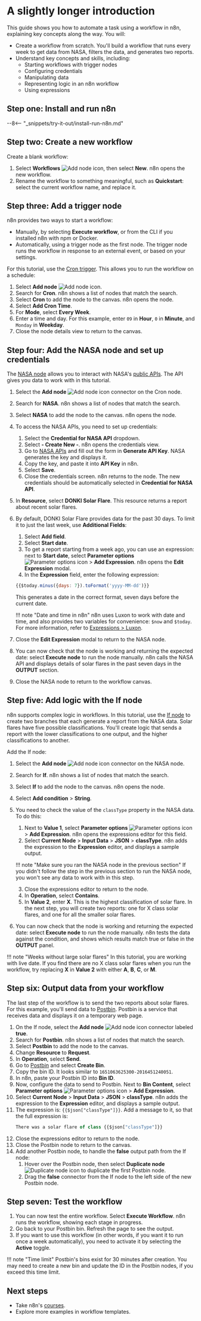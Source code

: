 # A slightly longer introduction

This guide shows you how to automate a task using a workflow in n8n, explaining key concepts along the way. You will:

* Create a workflow from scratch. You'll build a workflow that runs every week to get data from NASA, filters the data, and generates two reports.
* Understand key concepts and skills, including:
    * Starting workflows with trigger nodes
    * Configuring credentials
    * Manipulating data
    * Representing logic in an n8n workflow
    * Using expressions


## Step one: Install and run n8n

--8<-- "_snippets/try-it-out/install-run-n8n.md"

## Step two: Create a new workflow

Create a blank workflow:

1. Select **Workflows** <span class="inline-image">![Add node icon](/_images/try-it-out/workflows-menu-button.png)</span>, then select **New**. n8n opens the new workflow.
2. Rename the workflow to something meaningful, such as **Quickstart**: select the current workflow name, and replace it.

## Step three: Add a trigger node

n8n provides two ways to start a workflow:

* Manually, by selecting **Execute workflow**, or from the CLI if you installed n8n with npm or Docker.
* Automatically, using a trigger node as the first node. The trigger node runs the workflow in response to an external event, or based on your settings.

For this tutorial, use the [Cron trigger](/integrations/core-nodes/n8n-nodes-base.cron/). This allows you to run the workflow on a schedule:

1. Select **Add node** <span class="inline-image">![Add node icon](/_images/try-it-out/add-node.png)</span>.
2. Search for **Cron**. n8n shows a list of nodes that match the search.
3. Select **Cron** to add the node to the canvas. n8n opens the node.
4. Select **Add Cron Time**.
5. For **Mode**, select **Every Week**.
6. Enter a time and day. For this example, enter `09` in **Hour**, `0` in **Minute**, and `Monday` in **Weekday**.
7. Close the node details view to return to the canvas.


## Step four: Add the NASA node and set up credentials

The [NASA node](/integrations/nodes/n8n-nodes-base.nasa/) allows you to interact with NASA's [public APIs](https://api.nasa.gov/). The API gives you data to work with in this tutorial.

1. Select the **Add node** <span class="inline-image">![Add node icon](/_images/try-it-out/add-node-small.png)</span> connector on the Cron node.
2. Search for **NASA**. n8n shows a list of nodes that match the search.
3. Select **NASA** to add the node to the canvas. n8n opens the node.
4. To access the NASA APIs, you need to set up credentials:
    1. Select the  **Credential for NASA API** dropdown.
    2. Select **- Create New -**. n8n opens the credentials view.
    3. Go to [NASA APIs](https://api.nasa.gov/) and fill out the form in **Generate API Key**. NASA generates the key and displays it.
    4. Copy the key, and paste it into **API Key** in n8n.
    5. Select **Save**.
    6. Close the credentials screen. n8n returns to the node. The new credentials should be automatically selected in **Credential for NASA API**.
5. In **Resource**, select **DONKI Solar Flare**. This resource returns a report about recent solar flares.
6. By default, DONKI Solar Flare provides data for the past 30 days. To limit it to just the last week, use **Additional Fields**:
    1. Select **Add field**.
    2. Select **Start date**.
    3. To get a report starting from a week ago, you can use an expression: next to **Start date**, select **Parameter options** <span class="inline-image">![Parameter options icon](/_images/try-it-out/parameter-options.png)</span> > **Add Expression**. n8n opens the **Edit Expression** modal.
    4. In the **Expression** field, enter the following expression:
    ```js
    {{$today.minus({days: 7}).toFormat('yyyy-MM-dd')}}
    ```
    This generates a date in the correct format, seven days before the current date.

    !!! note "Date and time in n8n"
        n8n uses Luxon to work with date and time, and also provides two variables for convenience: `$now` and `$today`. For more information, refer to [Expressions > Luxon](/code-examples/expressions/luxon/). 

7. Close the **Edit Expression** modal to return to the NASA node.
8. You can now check that the node is working and returning the expected date: select **Execute node** to run the node manually. n8n calls the NASA API and displays details of solar flares in the past seven days in the **OUTPUT** section.
9. Close the NASA node to return to the workflow canvas.

## Step five: Add logic with the If node

n8n supports complex logic in workflows. In this tutorial, use the [If node](/integrations/core-nodes/n8n-nodes-base.if) to create two branches that each generate a report from the NASA data. Solar flares have five possible classifications. You'll create logic that sends a report with the lower classifications to one output, and the higher classifications to another. 

Add the If node:

1. Select the **Add node** <span class="inline-image">![Add node icon](/_images/try-it-out/add-node-small.png)</span> connector on the NASA node.
2. Search for **If**. n8n shows a list of nodes that match the search.
3. Select **If** to add the node to the canvas. n8n opens the node.
4. Select **Add condition** > **String**.
5. You need to check the value of the `classType` property in the NASA data. To do this:
    1. Next to **Value 1**, select **Parameter options** <span class="inline-image">![Parameter options icon](/_images/try-it-out/parameter-options.png)</span> > **Add Expression**. n8n opens the expressions editor for this field.
    2. Select **Current Node** > **Input Data** > **JSON** > **classType**. n8n adds the expression to the **Expression** editor, and displays a sample output.

    !!! note "Make sure you ran the NASA node in the previous section"
        If you didn't follow the step in the previous section to run the NASA node, you won't see any data to work with in this step.

    3. Close the expressions editor to return to the node.
    4. In **Operation**, select **Contains**.
    5. In **Value 2**, enter **X**. This is the highest classification of solar flare. In the next step, you will create two reports: one for X class solar flares, and one for all the smaller solar flares.
6. You can now check that the node is working and returning the expected date: select **Execute node** to run the node manually. n8n tests the data against the condition, and shows which results match true or false in the **OUTPUT** panel.

!!! note "Weeks without large solar flares"
    In this tutorial, you are working with live date. If you find there are no X class solar flares when you run the workflow, try replacing **X** in **Value 2** with either **A**, **B**, **C**, or **M**. 

## Step six: Output data from your workflow

The last step of the workflow is to send the two reports about solar flares. For this example, you'll send data to [Postbin](https://www.toptal.com/developers/postbin/). Postbin is a service that receives data and displays it on a temporary web page. 

1. On the If node, select the **Add node** <span class="inline-image">![Add node icon](/_images/try-it-out/add-node.png)</span> connector labeled **true**.
2. Search for **Postbin**. n8n shows a list of nodes that match the search.
3. Select **Postbin** to add the node to the canvas.
4. Change **Resource** to **Request**.
5. In **Operation**, select **Send**.
6. Go to [Postbin](https://www.toptal.com/developers/postbin/) and select **Create Bin**.
7. Copy the bin ID. It looks similar to `1651063625300-2016451240051`.
8. In n8n, paste your Postbin ID into **Bin ID**.
9. Now, configure the data to send to Postbin. Next to **Bin Content**, select **Parameter options** <span class="inline-image">![Parameter options icon](/_images/try-it-out/parameter-options.png)</span> > **Add Expression**.
10. Select **Current Node** > **Input Data** > **JSON** > **classType**. n8n adds the expression to the **Expression** editor, and displays a sample output.
11. The expression is: `{{$json["classType"]}}`. Add a message to it, so that the full expression is:
    ```js
    There was a solar flare of class {{$json["classType"]}}
    ```
13. Close the expressions editor to return to the node.
14. Close the Postbin node to return to the canvas.
15. Add another Postbin node, to handle the **false** output path from the If node:
    1. Hover over the Postbin node, then select **Duplicate node** <span class="inline-image">![Duplicate node icon](/_images/try-it-out/duplicate-node.png)</span> to duplicate the first Postbin node.
    2. Drag the **false** connector from the If node to the left side of the new Postbin node.

## Step seven: Test the workflow

1. You can now test the entire workflow. Select **Execute Workflow**. n8n runs the workflow, showing each stage in progress.
2. Go back to your Postbin bin. Refresh the page to see the output.
3. If you want to use this workflow (in other words, if you want it to run once a week automatically), you need to activate it by selecting the **Active** toggle.

!!! note "Time limit"
    Postbin's bins exist for 30 minutes after creation. You may need to create a new bin and update the ID in the Postbin nodes, if you exceed this time limit.


## Next steps

* Take n8n's [courses](/courses/).
* Explore more examples in workflow templates.
